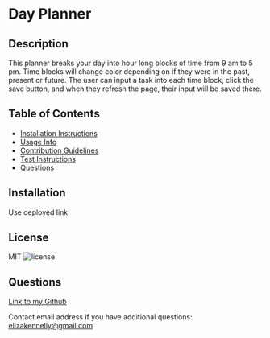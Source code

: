 
# Day Planner 
## Description
This planner breaks your day into hour long blocks of time from 9 am to 5 pm. Time blocks will change color depending on if they were in the past, present or future. The user can input a task into each time block, click the save button, and when they refresh the page, their input will be saved there. 
## Table of Contents
* [Installation Instructions](#installation)
* [Usage Info](#usage)
* [Contribution Guidelines](#contributing)
* [Test Instructions](#tests)
* [Questions](#questions)

## Installation
Use deployed link

## License
MIT
![license](https://img.shields.io/badge/license-MIT-ff69b4)

## Questions
[Link to my Github](https://github.com/ejkennelly)

Contact email address if you have additional questions: elizakennelly@gmail.com

